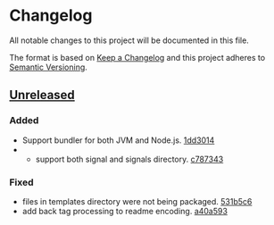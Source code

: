 # Changelog

All notable changes to this project will be documented in this file.

The format is based on [Keep a Changelog](http://keepachangelog.com/)
and this project adheres to [Semantic Versioning](http://semver.org/).

## [Unreleased](https://github.com/atomisthq/skill-bundler/tree/HEAD)

### Added

-   Support bundler for both JVM and Node.js. [1dd3014](https://github.com/atomisthq/skill-bundler/commit/1dd3014e9ea0c2c2226930af85c80c5fbba1dde7)
-   * support both signal and signals directory. [c787343](https://github.com/atomisthq/skill-bundler/commit/c7873431f023963506f17763ddef2fcdc9f66e33)

### Fixed

-   files in templates directory were not being packaged. [531b5c6](https://github.com/atomisthq/skill-bundler/commit/531b5c65dddab9619610184d0ae6f1c02e917eba)
-   add back tag processing to readme encoding. [a40a593](https://github.com/atomisthq/skill-bundler/commit/a40a593acbbad399ed3e62259420d8d35845f56a)
